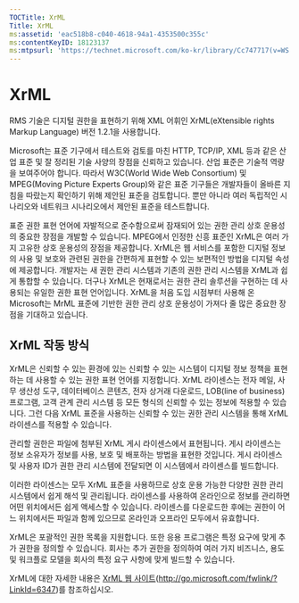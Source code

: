 ```yaml
---
TOCTitle: XrML
Title: XrML
ms:assetid: 'eac518b8-c040-4618-94a1-4353500c355c'
ms:contentKeyID: 18123137
ms:mtpsurl: 'https://technet.microsoft.com/ko-kr/library/Cc747717(v=WS.10)'
---
```


XrML
====

RMS 기술은 디지털 권한을 표현하기 위해 XML 어휘인 XrML(eXtensible rights Markup Language) 버전 1.2.1을 사용합니다.

Microsoft는 표준 기구에서 테스트와 검토를 마친 HTTP, TCP/IP, XML 등과 같은 산업 표준 및 잘 정리된 기술 사양의 장점을 신뢰하고 있습니다. 산업 표준은 기술적 역량을 보여주어야 합니다. 따라서 W3C(World Wide Web Consortium) 및 MPEG(Moving Picture Experts Group)와 같은 표준 기구들은 개발자들이 올바른 지침을 따랐는지 확인하기 위해 제안된 표준을 검토합니다. 뿐만 아니라 여러 독립적인 시나리오와 네트워크 시나리오에서 제안된 표준을 테스트합니다.

표준 권한 표현 언어에 자발적으로 준수함으로써 잠재되어 있는 권한 관리 상호 운용성의 중요한 장점을 개발할 수 있습니다. MPEG에서 인정한 신흥 표준인 XrML은 여러 가지 고유한 상호 운용성의 장점을 제공합니다. XrML은 웹 서비스를 포함한 디지털 정보의 사용 및 보호와 관련된 권한을 간편하게 표현할 수 있는 보편적인 방법을 디지털 속성에 제공합니다. 개발자는 새 권한 관리 시스템과 기존의 권한 관리 시스템을 XrML과 쉽게 통합할 수 있습니다. 더구나 XrML은 현재로서는 권한 관리 솔루션을 구현하는 데 사용되는 유일한 권한 표현 언어입니다. XrML을 처음 도입 시점부터 사용해 온 Microsoft는 MrML 표준에 기반한 권한 관리 상호 운용성이 가져다 줄 많은 중요한 장점을 기대하고 있습니다.

XrML 작동 방식
--------------

XrML은 신뢰할 수 있는 환경에 있는 신뢰할 수 있는 시스템이 디지털 정보 정책을 표현하는 데 사용할 수 있는 권한 표현 언어를 지정합니다. XrML 라이센스는 전자 메일, 사무 생산성 도구, 데이터베이스 콘텐츠, 전자 상거래 다운로드, LOB(line of business) 프로그램, 고객 관계 관리 시스템 등 모든 형식의 신뢰할 수 있는 정보에 적용할 수 있습니다. 그런 다음 XrML 표준을 사용하는 신뢰할 수 있는 권한 관리 시스템을 통해 XrML 라이센스를 적용할 수 있습니다.

관리할 권한은 파일에 첨부된 XrML 게시 라이센스에서 표현됩니다. 게시 라이센스는 정보 소유자가 정보를 사용, 보호 및 배포하는 방법을 표현한 것입니다. 게시 라이센스 및 사용자 ID가 권한 관리 시스템에 전달되면 이 시스템에서 라이센스를 빌드합니다.

이러한 라이센스는 모두 XrML 표준을 사용하므로 상호 운용 가능한 다양한 권한 관리 시스템에서 쉽게 해석 및 관리됩니다. 라이센스를 사용하여 온라인으로 정보를 관리하면 어떤 위치에서든 쉽게 액세스할 수 있습니다. 라이센스를 다운로드한 후에는 권한이 어느 위치에서든 파일과 함께 있으므로 온라인과 오프라인 모두에서 유효합니다.

XrML은 포괄적인 권한 목록을 지원합니다. 또한 응용 프로그램은 특정 요구에 맞게 추가 권한을 정의할 수 있습니다. 회사는 추가 권한을 정의하여 여러 가지 비즈니스, 용도 및 워크플로 모델을 회사의 특정 요구 사항에 맞게 빌드할 수 있습니다.

XrML에 대한 자세한 내용은 [XrML 웹 사이트](http://go.microsoft.com/fwlink/?linkid=6347)(http://go.microsoft.com/fwlink/?LinkId=6347)를 참조하십시오.
